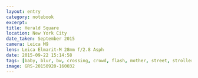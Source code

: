 ```yaml
--- 
layout: entry
category: notebook
excerpt:
title: Herald Square
location: New York City
date_taken: September 2015
camera: Leica M9
lens: Leica Elmarit-M 28mm f/2.8 Asph
date: 2015-09-22 15:14:58
tags: [baby, blur, bw, crossing, crowd, flash, mother, street, stroller, walking]
image: GRS-20150920-160032
---
```

